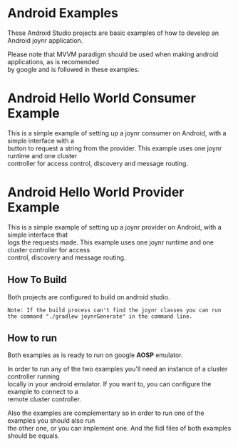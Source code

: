 # Android Examples

These Android Studio projects are basic examples of how to develop an Android joynr application.

Please note that MVVM paradigm should be used when making android applications, as is recomended  
by google and is followed in these examples.

# Android Hello World Consumer Example

This is a simple example of setting up a joynr consumer on Android, with a simple interface with a  
button to request a string from the provider. This example uses one joynr runtime and one cluster  
controller for access control, discovery and message routing.

# Android Hello World Provider Example

This is a simple example of setting up a joynr provider on Android, with a simple interface that  
logs the requests made. This example uses one joynr runtime and one cluster controller for access  
control, discovery and message routing.

## How To Build

Both projects are configured to build on android studio.

    Note: If the build process can't find the joynr classes you can run 
    the command "./gradlew joynrGenerate" in the command line.

## How to run

Both examples as is ready to run on google **AOSP** emulator.

In order to run any of the two examples you'll need an instance of a cluster controller running  
locally in your android emulator. If you want to, you can configure the example to connect to a  
remote cluster controller.

Also the examples are complementary so in order to run one of the examples you should also run  
the other one, or you can implement one. And the fidl files of both examples should be equals.